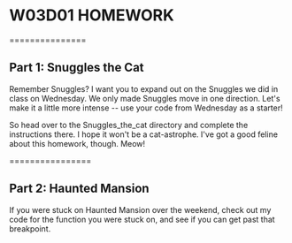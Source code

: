 # W03D01 HOMEWORK

===============

## Part 1: Snuggles the Cat

Remember Snuggles? I want you to expand out on the Snuggles we did in class on Wednesday. We only made Snuggles move in one direction. Let's make it a little more intense -- use your code from Wednesday as a starter!

So head over to the Snuggles_the_cat directory and complete the instructions there. I hope it won't be a cat-astrophe. I've got a good feline about this homework, though. Meow!

================

## Part 2: Haunted Mansion

If you were stuck on Haunted Mansion over the weekend, check out my code for the function you were stuck on, and see if you can get past that breakpoint.
